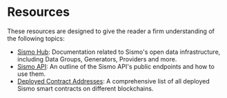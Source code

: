 # Resources

These resources are designed to give the reader a firm understanding of the following topics:

* [Sismo Hub](sismo-hub/): Documentation related to Sismo's open data infrastructure, including Data Groups, Generators, Providers and more.&#x20;
* [Sismo API](sismo-api/): An outline of the Sismo API's public endpoints and how to use them.
* [Deployed Contract Addresses](sismo-101.md): A comprehensive list of all deployed Sismo smart contracts on different blockchains.
